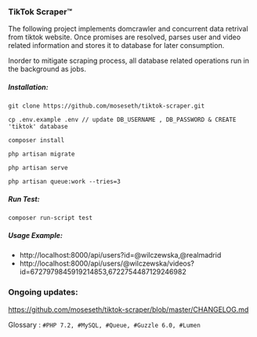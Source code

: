 ### TikTok Scraper™

The following project implements domcrawler and concurrent data retrival from tiktok website. Once promises are 
resolved, parses user and video related information and stores it to database for later consumption. 

Inorder to mitigate scraping process, all database related operations run in the background as jobs.

##### Installation:

```
git clone https://github.com/moseseth/tiktok-scraper.git

cp .env.example .env // update DB_USERNAME , DB_PASSWORD & CREATE 'tiktok' database

composer install

php artisan migrate

php artisan serve

php artisan queue:work --tries=3
``` 

##### Run Test:
```$xslt
composer run-script test
```

##### Usage Example:
  * http://localhost:8000/api/users?id=@wilczewska,@realmadrid
  * http://localhost:8000/api/users/@wilczewska/videos?id=6727979845919214853,6722754487129246982
  

### Ongoing updates: 
https://github.com/moseseth/tiktok-scraper/blob/master/CHANGELOG.md


Glossary : `#PHP 7.2, #MySQL, #Queue, #Guzzle 6.0, #Lumen`

